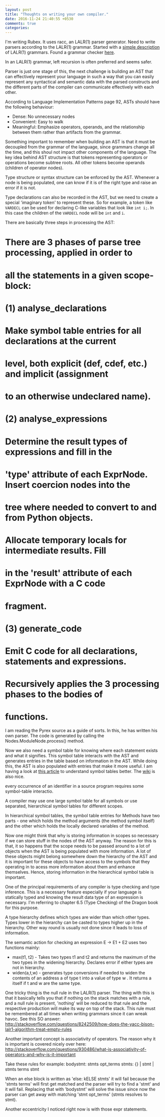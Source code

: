 ```yaml
---
layout: post
title: "Thoughts on writing your own compiler."
date: 2016-11-24 21:40:55 +0530
comments: true
categories: 
---
```


I'm writing Rubex. It uses racc, an LALR(1) parser generator. Need to write parsers according to the LALR(1) grammar. Started with a [simple description](http://web.cs.dal.ca/~sjackson/lalr1.html) of LALR(1) grammars. Found a grammar checker [here](http://smlweb.cpsc.ucalgary.ca/start.html).

In an LALR(1) grammar, left recursion is often preferred and seems safer.

Parser is just one stage of this, the next challenge is building an AST that can effectively represent your language in such a way that you can easily represent any syntactical and semantic data with the parsed constructs and the different parts of the compiler can communicate effectively with each other.

According to Language Implementation Patterns page 92, ASTs should have the following behaviour:
- Dense: No unnecessary nodes
- Convenient: Easy to walk
- Meaningful: Emphasize operators, operands, and the relationship between them rather than artifacts from the grammar.

Something important to remember when building an AST is that it must be decoupled from the grammar of the language, since grammars change all the time, and this shoul not impact other components of the language. The key idea behind AST structure is that tokens representing operators or operations become subtree roots. All other tokens become operands (children of operator nodes).

Type structure or syntax structure can be enforced by the AST. Whenever a node is being populated, one can know if it is of the right type and raise an error if it is not.

Type declarations can also be recorded in the AST, but we need to create a special 'imaginary token' to represent these. So for example, a token like `VARDECL` can be used for declaring C-like variables that look like `int i;`. In this case the children of the `VARDECL` node will be `int` and `i`.

There are basically three steps in processing the AST:
  #  There are 3 phases of parse tree processing, applied in order to
  #  all the statements in a given scope-block:
  #
  #  (1) analyse_declarations
  #        Make symbol table entries for all declarations at the current
  #        level, both explicit (def, cdef, etc.) and implicit (assignment
  #        to an otherwise undeclared name).
  #
  #   (2) analyse_expressions
  #         Determine the result types of expressions and fill in the
  #         'type' attribute of each ExprNode. Insert coercion nodes into the
  #         tree where needed to convert to and from Python objects. 
  #         Allocate temporary locals for intermediate results. Fill
  #         in the 'result' attribute of each ExprNode with a C code
  #         fragment.
  #
  #   (3) generate_code
  #         Emit C code for all declarations, statements and expressions.
  #         Recursively applies the 3 processing phases to the bodies of
  #         functions.

I am reading the Pyrex source as a guide of sorts. In this, he has written his own parser. The code is generated by calling the Nodes.ModuleNode.process() method.

Now we also need a symbol table for knowing where each statement exists and what it signifies. This symbol table interacts with the AST and generates entries in the table based on information in the AST. While doing this, the AST is also populated with entries that make it more useful. I am having a look at [this article](http://what-when-how.com/compiler-writing/symbol-table-handling-techniques-compiler-writing-part-1/) to understand symbol tables better. The [wiki](https://en.wikipedia.org/wiki/Symbol_table) is also nice.

every occurrence of an identifier in a source program requires some symbol-table interactio.

A compiler may use one large symbol table for all symbols or use separated, hierarchical symbol tables for different scopes. 

In hierarchical symbol tables, the symbol table entries for Methods have two parts - one which holds the method arguments (the method symbol itself) and the other which holds the locally declared variables of the method.

Now one might think that why is storing information in scopes so necessary if we can store stuff in the nodes of the AST anyway. The reason for this is that, it so happens that the scope needs to be passed around to a lot of objects when the AST is being populated with more information. A lot of these objects might belong somewhere down the hierarchy of the AST and it is important for these objects to have access to the symbols that they operating in to acess more information about them and enhance themselves. Hence, storing information in the hierarchical symbol table is important.

One of the principal requirements of any compiler is type checking and type inference. This is a necessary feature especially if your language is statically typed and knowing the result data type of an expression is necessary. I'm referring to chapter 6.5 (Type Checking) of the Dragon book for this purpose.

A type hierarchy defines which types are wider than which other types. Types lower in the hierarchy can be casted to types higher up in the hierarchy. Other way round is usually not done since it leads to loss of information.

The semantic action for checking an expression E -> E1 + E2 uses two functions mainly:
- max(t1, t2) - Takes two types t1 and t2 and returns the maximum of the two types in the widening hierarchy. Declares error if either types are not in hierarchy.
- widen(a,t,w) - generates type conversions if needed to widen the contents of an address a of type t into a value of type w . It returns a itself if t and w are the same type.

One tricky thing is the null rule in the LALR(1) parser. The thing with this is that it basically tells you that if nothing on the stack matches with a rule, and a null rule is present, 'nothing' will be reduced to that rule and the respective production will make its way on top of the stack. This rule must be remembered at all times when writing grammars since it can wreak havoc. See this SO answer: http://stackoverflow.com/questions/8242509/how-does-the-yacc-bison-lalr1-algorithm-treat-empty-rules

Another important concept is associativity of operators. The reason why it is important is covered nicely over here: http://stackoverflow.com/questions/930486/what-is-associativity-of-operators-and-why-is-it-important


Take these rules for example:
bodystmt: stmts opt_terms
stmts: {} | stmt | stmts terms stmt

When an else block is written as 'else: kELSE stmts' it will fail because the 'stmts terms' will first get matched and the parser will try to find a 'stmt' and it will fail. Replacing that with 'bodystmt' will solve the issue since now the parser can get away with matching 'stmt opt_terms' (stmts resolves to stmt).

Another eccentricity I noticed right now is with those expr statements.